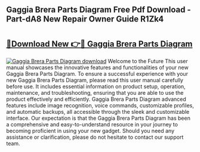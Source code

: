 ## Gaggia Brera Parts Diagram Free Pdf Download - Part-dA8 New Repair Owner Guide R1Zk4

# <h2><a href="http://dfnb6b.blite.top/?on=Gaggia+Brera+Parts+Diagram">🔗Download New 👉🔴 Gaggia Brera Parts Diagram</a></h2>

[![Gaggia Brera Parts Diagram download](https://i.imgur.com/lujVjoI.png)](http://dfnb6b.blite.top/?on=Gaggia+Brera+Parts+Diagram)
Welcome to the Future This user manual showcases the innovative features and functionalities of your new Gaggia Brera Parts Diagram. To ensure a successful experience with your new Gaggia Brera Parts Diagram, please read this user manual carefully before use. It includes essential information on product setup, operation, maintenance, and troubleshooting, ensuring that you are able to use the product effectively and efficiently. Gaggia Brera Parts Diagram advanced features include image recognition, voice commands, customizable profiles, and automatic backups, all accessible through the sleek and customizable interface. Our expectation is that the Gaggia Brera Parts Diagram has been a comprehensive and easy-to-understand resource in your journey to becoming proficient in using your new gadget. Should you need any assistance or clarification, please do not hesitate to contact our support team.
